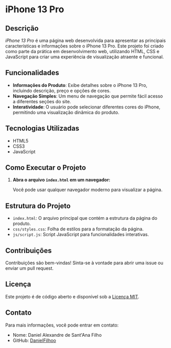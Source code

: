 # iPhone 13 Pro

## Descrição

*iPhone 13 Pro* é uma página web desenvolvida para apresentar as principais características e informações sobre o iPhone 13 Pro. Este projeto foi criado como parte da prática em desenvolvimento web, utilizando HTML, CSS e JavaScript para criar uma experiência de visualização atraente e funcional.

## Funcionalidades

- **Informações do Produto**: Exibe detalhes sobre o iPhone 13 Pro, incluindo descrição, preço e opções de cores.
- **Navegação Simples**: Um menu de navegação que permite fácil acesso a diferentes seções do site.
- **Interatividade**: O usuário pode selecionar diferentes cores do iPhone, permitindo uma visualização dinâmica do produto.

## Tecnologias Utilizadas

- HTML5
- CSS3
- JavaScript

## Como Executar o Projeto

1. **Abra o arquivo `index.html` em um navegador:**

   Você pode usar qualquer navegador moderno para visualizar a página.

## Estrutura do Projeto

- `index.html`: O arquivo principal que contém a estrutura da página do produto.
- `css/styles.css`: Folha de estilos para a formatação da página.
- `js/script.js`: Script JavaScript para funcionalidades interativas.

## Contribuições

Contribuições são bem-vindas! Sinta-se à vontade para abrir uma issue ou enviar um pull request.

## Licença

Este projeto é de código aberto e disponível sob a [Licença MIT](LICENSE).

## Contato

Para mais informações, você pode entrar em contato:

- Nome: Daniel Alexandre de Sant'Ana Filho
- GitHub: [DanielFilhoo](https://github.com/DanielFilhoo)
